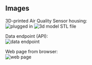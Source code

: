 
## Images
3D-printed Air Quality Sensor housing:  
![plugged in](https://i.imgur.com/8NYAxq0.jpg)
![3d model STL file](https://i.imgur.com/vjyKvC5.png)

Data endpoint (API):  
![data endpoint](https://i.imgur.com/C1Tsal0.png)

Web page from browser:  
![web page](https://i.imgur.com/IKfawIU.png)